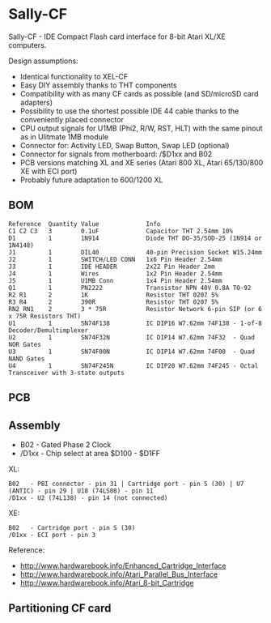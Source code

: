 # Sally-CF
Sally-CF - IDE Compact Flash card interface for 8-bit Atari XL/XE computers.

Design assumptions:
- Identical functionality to XEL-CF
- Easy DIY assembly thanks to THT components
- Compatibility with as many CF cards as possible (and SD/microSD card adapters)
- Possibility to use the shortest possible IDE 44 cable thanks to the conveniently placed connector
- CPU output signals for U1MB (Phi2, R/W, RST, HLT) with the same pinout as in Ulitmate 1MB module
- Connector for: Activity LED, Swap Button, Swap LED (optional)
- Connector for signals from motherboard: /$D1xx and B02
- PCB versions matching XL and XE series (Atari 800 XL, Atari 65/130/800 XE with ECI port)
- Probably future adaptation to 600/1200 XL

## BOM
```
Reference  Quantity Value             Info
C1 C2 C3   3        0.1uF             Capacitor THT 2.54mm 10%
D1         1        1N914             Diode THT DO-35/SOD-25 (1N914 or 1N4148)
J1         1        DIL40             40-pin Precision Socket W15.24mm
J2         1        SWITCH/LED CONN   1x6 Pin Header 2.54mm
J3         1        IDE HEADER        2x22 Pin Header 2mm
J4         1        Wires             1x2 Pin Header 2.54mm
J5         1        U1MB Conn         1x4 Pin Header 2.54mm
Q1         1        PN2222            Transistor NPN 40V 0.8A TO-92
R2 R1      2        1K                Resistor THT 0207 5%
R3 R4      2        390R              Resistor THT 0207 5%
RN2 RN1    2        3 * 75R           Resistor Network 6-pin SIP (or 6 x 75R Resistors THT)
U1         1        SN74F138          IC DIP16 W7.62mm 74F138 - 1-of-8 Decoder/Demultimplexer
U2         1        SN74F32N          IC DIP14 W7.62mm 74F32  - Quad NOR Gates
U3         1        SN74F00N          IC DIP14 W7.62mm 74F00  - Quad NAND Gates
U4         1        SN74F245N         IC DIP20 W7.62mm 74F245 - Octal Transceiver with 3-state outputs
```

## PCB


## Assembly

- B02 - Gated Phase 2 Clock
- /D1xx - Chip select at area $D100 - $D1FF

XL:
```
B02   - PBI connector - pin 31 | Cartridge port - pin S (30) | U7 (ANTIC) - pin 29 | U18 (74LS08) - pin 11
/D1xx - U2 (74L138) - pin 14 (not connected)
```

XE:
```
B02   - Cartridge port - pin S (30)
/D1xx - ECI port - pin 3
```

Reference:
- http://www.hardwarebook.info/Enhanced_Cartridge_Interface
- http://www.hardwarebook.info/Atari_Parallel_Bus_Interface
- http://www.hardwarebook.info/Atari_8-bit_Cartridge


## Partitioning CF card
